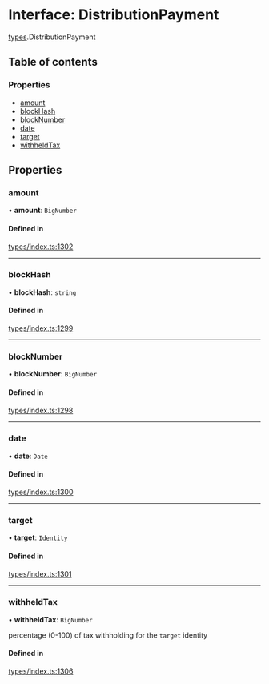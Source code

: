 # Interface: DistributionPayment

[types](../wiki/types).DistributionPayment

## Table of contents

### Properties

- [amount](../wiki/types.DistributionPayment#amount)
- [blockHash](../wiki/types.DistributionPayment#blockhash)
- [blockNumber](../wiki/types.DistributionPayment#blocknumber)
- [date](../wiki/types.DistributionPayment#date)
- [target](../wiki/types.DistributionPayment#target)
- [withheldTax](../wiki/types.DistributionPayment#withheldtax)

## Properties

### amount

• **amount**: `BigNumber`

#### Defined in

[types/index.ts:1302](https://github.com/PolymathNetwork/polymesh-sdk/blob/49113a20/src/types/index.ts#L1302)

___

### blockHash

• **blockHash**: `string`

#### Defined in

[types/index.ts:1299](https://github.com/PolymathNetwork/polymesh-sdk/blob/49113a20/src/types/index.ts#L1299)

___

### blockNumber

• **blockNumber**: `BigNumber`

#### Defined in

[types/index.ts:1298](https://github.com/PolymathNetwork/polymesh-sdk/blob/49113a20/src/types/index.ts#L1298)

___

### date

• **date**: `Date`

#### Defined in

[types/index.ts:1300](https://github.com/PolymathNetwork/polymesh-sdk/blob/49113a20/src/types/index.ts#L1300)

___

### target

• **target**: [`Identity`](../wiki/api.entities.Identity.Identity)

#### Defined in

[types/index.ts:1301](https://github.com/PolymathNetwork/polymesh-sdk/blob/49113a20/src/types/index.ts#L1301)

___

### withheldTax

• **withheldTax**: `BigNumber`

percentage (0-100) of tax withholding for the `target` identity

#### Defined in

[types/index.ts:1306](https://github.com/PolymathNetwork/polymesh-sdk/blob/49113a20/src/types/index.ts#L1306)
